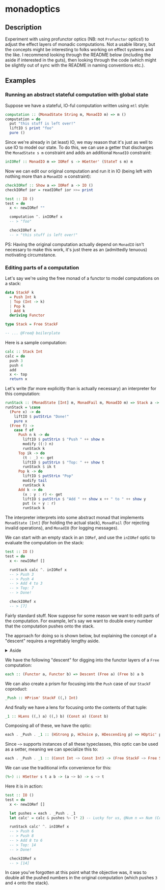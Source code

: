 # monadoptics

## Description
Experiment with using profunctor optics (NB: not `Profunctor` optics!) to adjust the effect layers of monadic computations. Not a usable library, but the concepts might be interesting to folks working on effect systems and the like. I recommend looking through the README below (including the aside if interested in the guts), then looking through the code (which might be slightly out of sync with the README in naming conventions etc.).

## Examples

### Running an abstract stateful computation with global state

Suppose we have a stateful, IO-ful computation written using `mtl` style:

```hs
computation :: (MonadState String m, MonadIO m) => m ()
computation = do
  put "this stuff is left over!"
  liftIO $ print "foo"
  pure ()
```

Since we're already in (at least) IO, we may reason that it's just as well to use IO to model our state. To do this, we can use a getter that discharges the `MonadState s m` constraint and adds an additional `MonadIO` constraint:

```hs
inIORef :: MonadIO m => IORef s -> HGetter' (StateT s m) m
```

Now we can edit our original computation and run it in IO (being left with nothing more than a `MonadIO m` constraint):

```hs
checkIORef :: Show a => IORef a -> IO ()
checkIORef ior = readIORef ior >>= print

test :: IO ()
test = do
  x <- newIORef ""

  computation ^. inIORef x
  -- > "foo"

  checkIORef x
  -- > "this stuff is left over!"
```

PS: Having the original computation actually depend on `MonadIO` isn't necessary to make this work, it's just there as an (admittedly tenuous) motivating circumstance.

### Editing parts of a computation

Let's say we're using the free monad of a functor to model computations on a stack:

```hs
data StackF k
  = Push Int k
  | Top (Int -> k)
  | Pop k
  | Add k
  deriving Functor

type Stack = Free StackF

-- ... @Free@ boilerplate
```

Here is a sample computation:

```hs
calc :: Stack Int
calc = do
  push 3
  push 4
  add
  x <- top
  return x
```

Let's write (far more explicitly than is actually necessary) an interpreter for this computation:

```hs
runStack :: (MonadState [Int] m, MonadFail m, MonadIO m) => Stack a -> m a
runStack = \case
  (Pure x) -> do
    liftIO $ putStrLn "Done!"
    pure x
  (Free f) ->
    case f of
      Push n k -> do
        liftIO $ putStrLn $ "Push " ++ show n
        modify ((:) n)
        runStack k
      Top ik -> do
        (t : _) <- get
        liftIO $ putStrLn $ "Top: " ++ show t
        runStack $ ik t
      Pop k -> do
        liftIO $ putStrLn "Pop"
        modify tail
        runStack k
      Add k -> do
        (x : y : r) <- get
        liftIO $ putStrLn $ "Add " ++ show x ++ " to " ++ show y
        put (x + y : r)
        runStack k
```

The interpreter interprets into some abstract monad that implements `MonadState [Int]` (for holding the actual stack), `MonadFail` (for rejecting invalid operations), and `MonadIO` (for logging messages).

We can start with an empty stack in an `IORef`, and use the `inIORef` optic to evaluate the computation on the stack:

```hs
test :: IO ()
test = do
  x <- newIORef []

  runStack calc ^. inIORef x
  -- > Push 3
  -- > Push 4
  -- > Add 4 to 3
  -- > Top: 7
  -- > Done!

  checkIORef x
  -- > [7]
```

Fairly standard stuff. Now suppose for some reason we want to edit parts of the computation. For example, let's say we want to double every number that the computation pushes onto the stack.

The approach for doing so is shown below, but explaining the concept of a "descent" requires a regrettably lengthy aside.

<details><summary>Aside</summary>

#### Traversable ~monad~ functor transformers

One way to think about a computation in the free monad is as a "list" of functor layers. The layers are built up by recursively composing a coproduct of functors (our `StackF` type) with itself, and at the "bottommost" layer lies the identity functor.

You can envision an analogy with a standard list where the elements are a sum type. The list is built up by recursively tupling together elements from the sum type, with a unit element terminating the list. Of course the analogy only works up to a point: precisely the point where composition of functors differs from tupling of elements.

Now, standard lists are traversable "with respect to tupling" (as are many other containers). This is witnessed by their instance of the `Traversable` typeclass:

```hs
class Functor t => Traversable t
  where
  traverse :: Applicative f => (a -> f b) -> (t a -> f (t b))
```

Wherefore the "with respect to tupling" qualifer? It is from the mention of the `Applicative` typeclass, shown below with the tupling revealed by uncurrying [1]:

```hs
class Functor f => Applicative f
  where
  pure :: a -> f a
  liftA2 :: ((a, b) -> c) -> ((f a, f b) -> f c)
```

So there is an analogy between lists (the free "monoid of tupling") and the free monad (the free "monoid of layering").

Since lists are traversable "with respect to tupling", might it be the case that the free monad is traversable "with respect to layering"?

To answer this question, we must cook up a class analogous to `Traversable` that represents traversability with respect to layering. In turn, this task demands that we find an appropriate substitute for the `Applicative` typeclass `Traversable` refers to. What `Applicative` is to tupling, the new class must be to layering.

Let's first remember that what we are layering is functors `* -> *`, whereas what we tuple is proper types `*`. Keeping this in mind, here is an appropriately "elevated" substitute for the `Functor` superclass of `Applicative`:

```hs
type f ~> g = forall x. f x -> g x -- [2]

-- [3]
class HFunctor f
  where
  hfmap :: (Functor a, Functor b) => (a ~> b) -> f a ~> f b
```

Here then is our `Composeative` class, which describes "~monad~ functor transformers" that are to functor composition what `Applicative` is to tupling:

```hs
type (:.:) = Compose

-- [4]
class HFunctor t => Composeative t
  where
  lift :: Functor f => f ~> t f
  collect :: (Functor f, Functor g, Functor h) => (f :.: g ~> h) -> (t f :.: t g ~> t h)
```

Ignoring the functor constraints, perhaps you can see the analogy to the types of `pure` and `liftA2` in the explicitly tupled `Applicative` typeclass.

Now we can return to traversability in layers. Here is a `Descendable` typeclass that shows what it means for a functor transformer to be traversable in the layers it "contains":

```hs
class HFunctor t => Descendable t
  where
  descend :: (Composeative f, Functor a, Functor b) => (a ~> f b) -> (t a ~> f (t b))
```

Once again, you might notice here how this rhymes with the type of `traverse`.

So finally we ask ourselves: is `Free :: (* -> *) -> * -> *` `Descendable` in the functor layers it "contains"? And the answer is yes (look through the codebase for the implementation).

An example of a `Composeative` monad transformer we might consider is `StateT s :: (* -> *) -> * -> *`. Thus one useful specialization of `descend` might be:

```hs
descend :: (f ~> StateT s f) -> Free f ~> StateT s (Free f)
```

This allows us to splice access to state into each layer of our computation `Free f a`, and end up with a stateful computation of the form `s -> Free f (a, s)`. The overall computation depends on an initial state, and terminates with a result and a final state, having evaluated all state transitions grafted onto the intermediate layers.

I suspect (but haven't had the time or motivation to extensively investigate) that a lot of the monad transformers we work with day to day are `Composeative`, or at the very least support an instance of a class similar to `Composeative` with heavier constraints than `Functor`.

#### Traversables and traversals, descendables and descents
In profunctor optics libraries we have a notion of "traversals" (which represent a generalization of traversable instances) [5]:

```hs
type Bazaar a b t = forall f. Applicative f => (a -> f b) -> f t

class Traversing p
  where
  wander :: (s -> Bazaar a b t) -> p a b -> p s t

type Traversal s t a b = forall p. Traversing p => p a b -> p s t
```

Note that `Bazaar a b t` is equivalent to the following `FunList a b t` type for this purpose [6]:

```hs
data FunList a b t = Done t 
                   | More a (FunList a b (b -> t))
```

Because of various issues with higher rank quantification and impredicativity that start cropping up when we try to take `Bazaar` "one level up", we're going to work with `FunList` instead.

One way to think about `FunList`/`Bazaar` is that the `Traversable` typeclass is equivalent to:

```hs
class Functor t => Traversable t
  where
  traverse :: Applicative f => t a -> (a -> f b) -> f (t b)
  -- which is the same as
  traverse :: t a -> Bazaar a b (t b)
  -- which is the same as
  traverse :: t a -> FunList a b (t b)
```

Ok, good, so we know what the profunctor constraint for traversals is (`Traversing`), and we know a slight simplification of it (swap `Bazaar` for `FunList`). Let's find the appropriate "tupling to layering substitute" for `FunList` first.

By a sequence of reasoning that I won't get into here [7], I believe that what `FunList` is to tupling, the following `OnionList` is to layering:

```hs
-- Singleton natural numbers
data SNat n
  where
  SZ :: SNat Z
  SS :: SNat n -> SNat (S n)

-- @Onion n x@ is to layering functors what @Vec n x@ is to tupling elements
data Onion n f a
  where
  Core :: a -> Onion Z f a
  Layer :: f (Onion n f a) -> Onion (S n) f a

data OnionList a b t x
  where
  OnionList :: Onion n a r -> (Onion n b r -> t x) -> OnionList a b t x
```

Great, so now we know how to swap out the `Bazaar`/`FunList`. Now to our equivalent of the `Traversing` profunctor class, which we imaginatively call `Descending`.

First we need a higher order profunctor typeclass:

```hs
class HProfunctor (p :: (* -> *) -> (* -> *) -> *)
  where
  hdimap :: (a' ~> a) -> (b ~> b') -> p a b -> p a' b'
```

Here is its subclass `Descending`, for which hopefully the similarities with `Traversing` are readily apparent:

```hs
class HProfunctor p => Descending p
  where
  spelunk :: (Functor s, Functor t, Functor a, Functor b) => (s ~> OnionList a b t) -> (p a b -> p s t)
```

And FINALLY we come to the point. Just as in "ground floor" profunctor optics we have traversals to generalize the `traverse` operation of traversable containers, in our monad optics library we have descents to generalize `descend`:

```hs
type Descent s t a b = forall p. Descending p => p a b -> p s t
```

Now to return to the poor `Free` monad computation we were discussing a lifetime ago. Just as there is an `each :: Traversal [a] [b] a b` optic for traversing lists, we can have an optic for traversing the layers of a `Free` computation.

```hs
each :: (Functor a, Functor b) => Descent (Free a) (Free b) a b
```

And this at last is the magic that enables the code snippet that follows. [8] [9]

---

[1]: In other words, to be an `Applicative f` is to be a lax monoidal functor from `Hask` under tupling to `Hask` under tupling. The `pure`, `liftA2` representation more closely aligns with the equivalent statement that an `Applicative f` is a monoid object with respect to Day convolution in the `(,)` tensor.

[2]: Ideally, we would bake the constraints describing the subcategory of functors into the `~>` type. Sadly, the various approaches I've tried for doing this (newtyping, GADT-ing, dictionary passing) are all extremely unergonomic.

[3]: The laws for this are just the functor laws. I've tried various approaches to recognize a single unified representation of functors in Haskell, but the seams of all the obvious approaches start to come apart at one point or another. The disadvantages of Haskell for this kind of programming are a topic of discussion for a different day.

[4]: Monoid with respect to appropriate Day convolution/lax monoidal functor again. Once again, difficult to unify in Haskell what is mathematically a single concept.

[5]: This is a somewhat roundabout way of expressing traversals; a more direct representation probably involves something like a model of finitary containers. Unfortunately modeling finitary containers in Haskell is hard enough at the ground floor, so this approximation will have to do for the purposes of this exploratory post.

[6]: https://bartoszmilewski.com/2018/10/12/trading-funlists-at-a-bazaar-with-yoneda/

[7]: Because it is embarassingly vague, ask me if you're interested

[8]:
  The story for all the other families of optics is not explained here, but they align more closely with the standard story of an optic being a function parametric over a family of Tambara modules for some act (e.g. the act for the profunctor subclass ).

  I wanted to explain traversals in more detail because the painfulness of dealing with a weird dependently typed representation of finitary containers forced me into copying the `wander` approach that I don't understand the theoretical basis of. So this only works to the extent that `Descending` appropriately imitates the `Traversing` typeclass: what extent that is you can judge for yourself.

  I'm nevertheless fairly confident that given a typesystem more suited to the task, I could model the `Descending` class as a family of Tambara modules over an appropriate monoidal act (in fact we might already consider `Onion :: Nat -> [[Hask, Hask], [Hask, Hask]]` to be a polynomial "container" of a trivial shape).

[9]: The happy accident in the category of sets where profunctors suited for traversals are automatically suited for prisms and lenses doesn't occur here, because the endofunctor category has *three* interesting tensors instead of two.

---

</details>

We have the following "descent" for digging into the functor layers of a `Free` computation:

```hs
each :: (Functor a, Functor b) => Descent (Free a) (Free b) a b
```

We can also create a prism for focusing into the `Push` case of our `StackF` coproduct:

```hs
_Push :: HPrism' StackF ((,) Int)
```

And finally we have a lens for focusing onto the contents of that tuple:

```hs
_1 :: HLens ((,) a) ((,) b) (Const a) (Const b)
```

Composing all of these, we have the optic:

```hs
each . _Push . _1 :: (HStrong p, HChoice p, HDescending p) => HOptic' p (Free StackF) (Const Int)
```

Since `~>` supports instances of all these typeclasses, this optic can be used as a setter, meaning we can specialize this to:

```hs
each . _Push . _1 :: (Const Int ~> Const Int) -> (Free StackF ~> Free StackF)
```

We can use the traditional infix convenience for this:

```hs
(%~) :: HSetter s t a b -> (a ~> b) -> s ~> t
```

Here it is in action:

```hs
test :: IO ()
test = do
  x <- newIORef []

  let pushes = each . _Push . _1
  let calc' = calc & pushes %~ (* 2) -- Lucky for us, @Num n => Num (Const n x)@!

  runStack calc' ^. inIORef x
  -- > Push 6
  -- > Push 8
  -- > Add 8 to 6
  -- > Top: 14
  -- > Done!

  checkIORef x
  -- > [14]
```

In case you've forgotten at this point what the objective was, it was to double all the pushed numbers in the original computation (which pushes `3` and `4` onto the stack).
